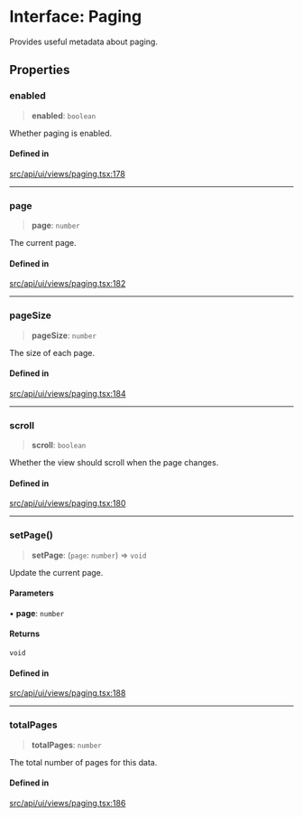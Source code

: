 # Interface: Paging

Provides useful metadata about paging.

## Properties

### enabled

> **enabled**: `boolean`

Whether paging is enabled.

#### Defined in

[src/api/ui/views/paging.tsx:178](https://github.com/GamerGirlandCo/datacore/blob/73f36550e501eb29175b69b6a097ff3d4401efc7/src/api/ui/views/paging.tsx#L178)

***

### page

> **page**: `number`

The current page.

#### Defined in

[src/api/ui/views/paging.tsx:182](https://github.com/GamerGirlandCo/datacore/blob/73f36550e501eb29175b69b6a097ff3d4401efc7/src/api/ui/views/paging.tsx#L182)

***

### pageSize

> **pageSize**: `number`

The size of each page.

#### Defined in

[src/api/ui/views/paging.tsx:184](https://github.com/GamerGirlandCo/datacore/blob/73f36550e501eb29175b69b6a097ff3d4401efc7/src/api/ui/views/paging.tsx#L184)

***

### scroll

> **scroll**: `boolean`

Whether the view should scroll when the page changes.

#### Defined in

[src/api/ui/views/paging.tsx:180](https://github.com/GamerGirlandCo/datacore/blob/73f36550e501eb29175b69b6a097ff3d4401efc7/src/api/ui/views/paging.tsx#L180)

***

### setPage()

> **setPage**: (`page`: `number`) => `void`

Update the current page.

#### Parameters

• **page**: `number`

#### Returns

`void`

#### Defined in

[src/api/ui/views/paging.tsx:188](https://github.com/GamerGirlandCo/datacore/blob/73f36550e501eb29175b69b6a097ff3d4401efc7/src/api/ui/views/paging.tsx#L188)

***

### totalPages

> **totalPages**: `number`

The total number of pages for this data.

#### Defined in

[src/api/ui/views/paging.tsx:186](https://github.com/GamerGirlandCo/datacore/blob/73f36550e501eb29175b69b6a097ff3d4401efc7/src/api/ui/views/paging.tsx#L186)
